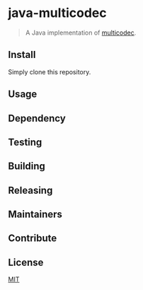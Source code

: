# java-multicodec

> A Java implementation of [multicodec](https://github.com/multiformats/multicodec).

## Install

Simply clone this repository.

## Usage

## Dependency

## Testing

## Building

## Releasing

## Maintainers

## Contribute


## License
[MIT](LICENSE)
